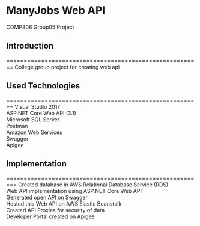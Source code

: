 # ManyJobs Web API
COMP306 Group05 Project

## Introduction 
========================================================
College group project for creating web api 

## Used Technologies 
========================================================
Visual Studio 2017          
ASP.NET Core Web API (3.1)        
Microsoft SQL Server        
Postman        
Amazon Web Services      
Swagger    
Apigee     

## Implementation 
=========================================================
Created database in AWS Relational Database Service (RDS)     
Web API implementation using ASP.NET Core Web API     
Generated open API on Swagger     
Hosted this Web API on AWS Elastic Beanstalk     
Created API Proxies for security of data     
Developer Portal created on Apigee     
